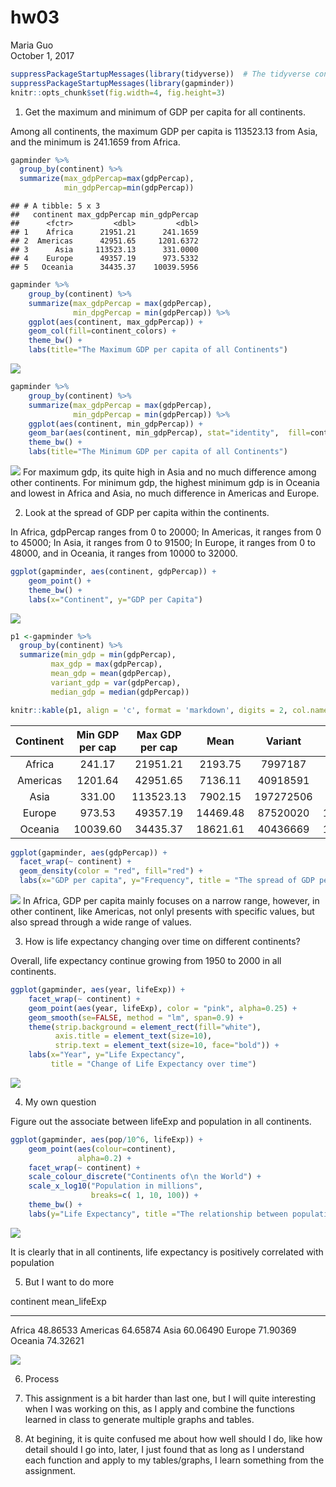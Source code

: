 # hw03
Maria Guo  
October 1, 2017  

```r
suppressPackageStartupMessages(library(tidyverse))  # The tidyverse contains ggplot2!
suppressPackageStartupMessages(library(gapminder))
knitr::opts_chunk$set(fig.width=4, fig.height=3)
```

1. Get the maximum and minimum of GDP per capita for all continents.

Among all continents, the maximum GDP per capita is 113523.13 from Asia, and the minimum is 241.1659 from Africa.

```r
gapminder %>%
  group_by(continent) %>% 
  summarize(max_gdpPercap=max(gdpPercap), 
            min_gdpPercap=min(gdpPercap))
```

```
## # A tibble: 5 x 3
##   continent max_gdpPercap min_gdpPercap
##      <fctr>         <dbl>         <dbl>
## 1    Africa      21951.21      241.1659
## 2  Americas      42951.65     1201.6372
## 3      Asia     113523.13      331.0000
## 4    Europe      49357.19      973.5332
## 5   Oceania      34435.37    10039.5956
```




```r
gapminder %>%
    group_by(continent) %>% 
    summarize(max_gdpPercap = max(gdpPercap),
              min_dpgPercap = min(gdpPercap)) %>%
    ggplot(aes(continent, max_gdpPercap)) +
    geom_col(fill=continent_colors) +
    theme_bw() +
    labs(title="The Maximum GDP per capita of all Continents")
```

![](hw03_files/figure-html/unnamed-chunk-3-1.png)<!-- -->


```r
gapminder %>%
    group_by(continent) %>% 
    summarize(max_gdpPercap = max(gdpPercap),
              min_gdpPercap = min(gdpPercap)) %>%
    ggplot(aes(continent, min_gdpPercap)) +
    geom_bar(aes(continent, min_gdpPercap), stat="identity",  fill=continent_colors) +
    theme_bw() +
    labs(title="The Minimum GDP per capita of all Continents")
```

![](hw03_files/figure-html/unnamed-chunk-4-1.png)<!-- -->
For maximum gdp, its quite high in Asia and no much difference among other continents. For minimum gdp, the highest minimum gdp is in Oceania and lowest in Africa and Asia, no much difference in Americas and Europe.


2. Look at the spread of GDP per capita within the continents.

In Africa, gdpPercap ranges from 0 to 20000; In Americas, it ranges from 0 to 45000; In Asia, it ranges from 0 to 91500; In Europe, it ranges from 0 to 48000, and in Oceania, it ranges from 10000 to 32000.


```r
ggplot(gapminder, aes(continent, gdpPercap)) +
    geom_point() +
    theme_bw() +
    labs(x="Continent", y="GDP per Capita")
```

![](hw03_files/figure-html/unnamed-chunk-5-1.png)<!-- -->



```r
p1 <-gapminder %>% 
  group_by(continent) %>%
  summarize(min_gdp = min(gdpPercap),
         max_gdp = max(gdpPercap),
         mean_gdp = mean(gdpPercap), 
         variant_gdp = var(gdpPercap), 
         median_gdp = median(gdpPercap))

knitr::kable(p1, align = 'c', format = 'markdown', digits = 2, col.names = c("Continent", "Min GDP per cap", "Max GDP per cap", "Mean", "Variant", "Median"))
```



| Continent | Min GDP per cap | Max GDP per cap |   Mean   |  Variant  |  Median  |
|:---------:|:---------------:|:---------------:|:--------:|:---------:|:--------:|
|  Africa   |     241.17      |    21951.21     | 2193.75  |  7997187  | 1192.14  |
| Americas  |     1201.64     |    42951.65     | 7136.11  | 40918591  | 5465.51  |
|   Asia    |     331.00      |    113523.13    | 7902.15  | 197272506 | 2646.79  |
|  Europe   |     973.53      |    49357.19     | 14469.48 | 87520020  | 12081.75 |
|  Oceania  |    10039.60     |    34435.37     | 18621.61 | 40436669  | 17983.30 |


```r
ggplot(gapminder, aes(gdpPercap)) +
  facet_wrap(~ continent) +
  geom_density(color = "red", fill="red") +
  labs(x="GDP per capita", y="Frequency", title = "The spread of GDP per capita in each continent")
```

![](hw03_files/figure-html/unnamed-chunk-7-1.png)<!-- -->
In Africa, GDP per capita mainly focuses on a narrow range, however, in other continent, like Americas, not onlyl presents with specific values, but also spread through a wide range of values.




3. How is life expectancy changing over time on different continents?

Overall, life expectancy continue growing from 1950 to 2000 in all continents.


```r
ggplot(gapminder, aes(year, lifeExp)) +
    facet_wrap(~ continent) +
    geom_point(aes(year, lifeExp), color = "pink", alpha=0.25) +
    geom_smooth(se=FALSE, method = "lm", span=0.9) +
    theme(strip.background = element_rect(fill="white"),
          axis.title = element_text(size=10),
          strip.text = element_text(size=10, face="bold")) + 
    labs(x="Year", y="Life Expectancy", 
         title = "Change of Life Expectancy over time")
```

![](hw03_files/figure-html/unnamed-chunk-8-1.png)<!-- -->

4. My own question

Figure out the associate between lifeExp and population in all continents.


```r
ggplot(gapminder, aes(pop/10^6, lifeExp)) +
    geom_point(aes(colour=continent),
               alpha=0.2) +
    facet_wrap(~ continent) +
    scale_colour_discrete("Continents of\n the World") +
    scale_x_log10("Population in millions",
                  breaks=c( 1, 10, 100)) +
    theme_bw() +
    labs(y="Life Expectancy", title ="The relationship between population and life expectancy in each continent")
```

![](hw03_files/figure-html/unnamed-chunk-9-1.png)<!-- -->

It is clearly that in all continents, life expectancy is positively correlated with population



5. But I want to do more


continent    mean_lifeExp
----------  -------------
Africa           48.86533
Americas         64.65874
Asia             60.06490
Europe           71.90369
Oceania          74.32621

![](hw03_files/figure-html/unnamed-chunk-10-1.png)<!-- -->



6. Process

1. This assignment is a bit harder than last one, but I will quite interesting when I was working on this, as I apply and combine the functions learned in class to generate multiple graphs and tables.

2. At begining, it is quite confused me about how well should I do, like how detail should I go into, later, I just found that as long as I understand each function and apply to my tables/graphs, I learn something from the assignment.


